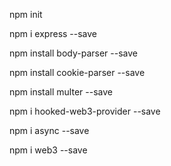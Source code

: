 npm init

npm i express --save

npm install body-parser --save

npm install cookie-parser --save

npm install multer --save

npm i hooked-web3-provider --save

npm i async --save

npm i web3 --save